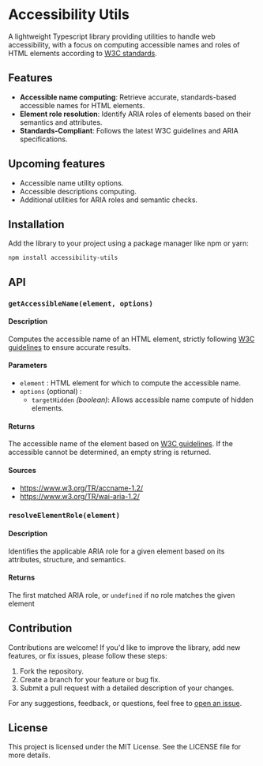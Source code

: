 # Accessibility Utils

A lightweight Typescript library providing utilities to handle web accessibility, with a focus on computing accessible names and roles of HTML elements according to [W3C standards](https://www.w3.org/).

## Features

  - **Accessible name computing**: Retrieve accurate, standards-based accessible names for HTML elements.
  - **Element role resolution**: Identify ARIA roles of elements based on their semantics and attributes.
  - **Standards-Compliant**: Follows the latest W3C guidelines and ARIA specifications.
  
## Upcoming features

  - Accessible name utility options.
  - Accessible descriptions computing.
  - Additional utilities for ARIA roles and semantic checks.

## Installation

Add the library to your project using a package manager like npm or yarn:

```shell
npm install accessibility-utils
```

## API

### `getAccessibleName(element, options)`

#### Description

Computes the accessible name of an HTML element, strictly following [W3C guidelines](https://www.w3.org/TR/accname-1.2/) to ensure accurate results.

#### Parameters

  - `element` : HTML element for which to compute the accessible name.
  - `options` (optional) :
    - `targetHidden` _(boolean)_: Allows accessible name compute of hidden elements.

#### Returns

The accessible name of the element based on [W3C guidelines](https://www.w3.org/TR/accname-1.2/). If the accessible cannot be determined, an empty string is returned.

#### Sources

  - https://www.w3.org/TR/accname-1.2/
  - https://www.w3.org/TR/wai-aria-1.2/

### `resolveElementRole(element)`

#### Description

Identifies the applicable ARIA role for a given element based on its attributes, structure, and semantics.

#### Returns

The first matched ARIA role, or `undefined` if no role matches the given element

## Contribution

Contributions are welcome! If you'd like to improve the library, add new features, or fix issues, please follow these steps:

 1. Fork the repository.
 2. Create a branch for your feature or bug fix.
 3. Submit a pull request with a detailed description of your changes.

For any suggestions, feedback, or questions, feel free to [open an issue](https://github.com/rMonell/accessibility-utils/issues/new).

## License

This project is licensed under the MIT License. See the LICENSE file for more details.